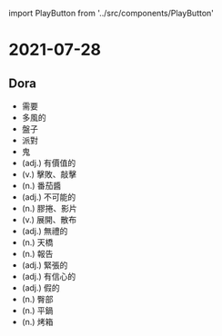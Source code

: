 import PlayButton from '../src/components/PlayButton'

# 2021-07-28

## Dora
- <PlayButton value="need" /> 需要
- <PlayButton value="windy" /> 多風的
- <PlayButton value="dish" /> 盤子
- <PlayButton value="party" /> 派對
- <PlayButton value="ghost" /> 鬼
- <PlayButton value="valuable" /> (adj.) 有價值的
- <PlayButton value="beat" /> (v.) 擊敗、敲擊
- <PlayButton value="ketchup" /> (n.) 番茄醬
- <PlayButton value="impossible" /> (adj.) 不可能的
- <PlayButton value="film" /> (n.) 膠捲、影片
- <PlayButton value="spread" /> (v.) 展開、散布
- <PlayButton value="rude" /> (adj.) 無禮的
- <PlayButton value="overpass" /> (n.) 天橋
- <PlayButton value="report" /> (n.) 報告
- <PlayButton value="nervous" /> (adj.) 緊張的
- <PlayButton value="confident" /> (adj.) 有信心的
- <PlayButton value="FALSE" /> (adj.) 假的
- <PlayButton value="hip" /> (n.) 臀部
- <PlayButton value="pan" /> (n.) 平鍋
- <PlayButton value="oven" /> (n.) 烤箱
